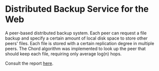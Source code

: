 # Distributed Backup Service for the Web

A peer-based distributed backup system. Each peer can request a file backup and specify a certain amount of local disk space to store other peers' files. Each file is stored with a certain replication degree in multiple peers. The Chord algorithm was implemented to look up the peer that should keep each file, requiring only average log(n) hops.

Consult the report <a href="./doc/report.pdf">here</a>.
